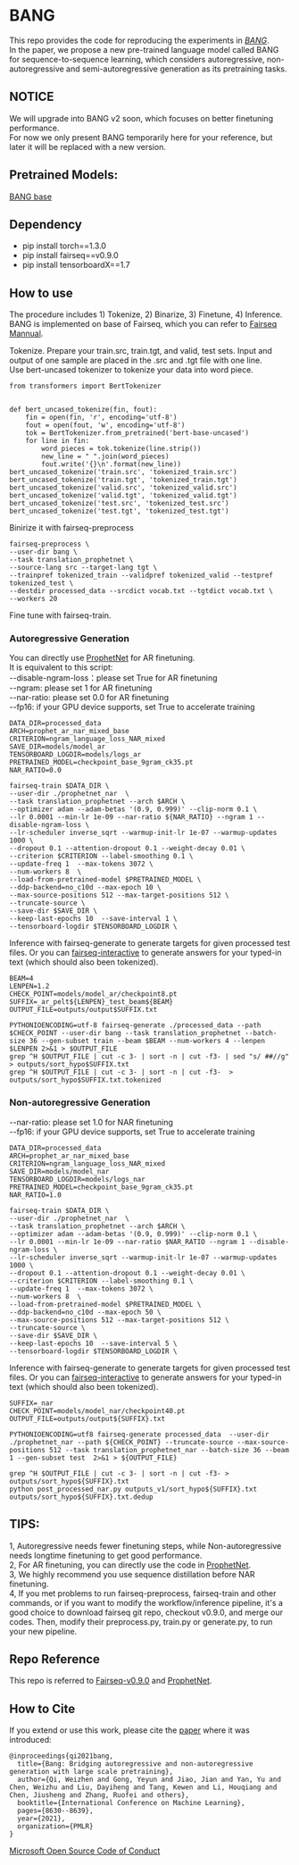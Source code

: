 # BANG

This repo provides the code for reproducing the experiments in [*BANG*](https://arxiv.org/abs/2012.15525). \
In the paper, we propose a new pre-trained language model called BANG for sequence-to-sequence learning, 
which considers autoregressive, non-autoregressive and semi-autoregressive generation as its pretraining tasks. 

## NOTICE
We will upgrade into BANG v2 soon, which focuses on better finetuning performance.  
For now we only present BANG temporarily here for your reference, but later it will be replaced with a new version.
## Pretrained Models:  
[BANG base](https://msraprophetnet.blob.core.windows.net/bang/checkpoint_base_9gram_ck35.pt)

## Dependency
- pip install torch==1.3.0  
- pip install fairseq==v0.9.0
- pip install tensorboardX==1.7  

## How to use

The procedure includes 1) Tokenize, 2) Binarize, 3) Finetune, 4) Inference.  
BANG is implemented on base of Fairseq, which you can refer to [Fairseq Mannual](https://fairseq.readthedocs.io/en/latest/command_line_tools.html).  



Tokenize. Prepare your train.src, train.tgt, and valid, test sets. Input and output of one sample are placed in the .src and .tgt file with one line.    
Use bert-uncased tokenizer to tokenize your data into word piece. 
```
from transformers import BertTokenizer


def bert_uncased_tokenize(fin, fout):
    fin = open(fin, 'r', encoding='utf-8')
    fout = open(fout, 'w', encoding='utf-8')
    tok = BertTokenizer.from_pretrained('bert-base-uncased')
    for line in fin:
        word_pieces = tok.tokenize(line.strip())
        new_line = " ".join(word_pieces)
        fout.write('{}\n'.format(new_line))
bert_uncased_tokenize('train.src', 'tokenized_train.src')
bert_uncased_tokenize('train.tgt', 'tokenized_train.tgt')
bert_uncased_tokenize('valid.src', 'tokenized_valid.src')
bert_uncased_tokenize('valid.tgt', 'tokenized_valid.tgt')
bert_uncased_tokenize('test.src', 'tokenized_test.src')
bert_uncased_tokenize('test.tgt', 'tokenized_test.tgt')
```
Binirize it with fairseq-preprocess
```
fairseq-preprocess \
--user-dir bang \
--task translation_prophetnet \
--source-lang src --target-lang tgt \
--trainpref tokenized_train --validpref tokenized_valid --testpref tokenized_test \
--destdir processed_data --srcdict vocab.txt --tgtdict vocab.txt \
--workers 20
```
Fine tune with fairseq-train.  
### Autoregressive Generation 
You can directly use [ProphetNet](https://github.com/microsoft/ProphetNet) for AR finetuning.  
It is equivalent to this script:  
--disable-ngram-loss：please set True for AR finetuning    
--ngram: please set 1 for AR finetuning  
--nar-ratio: please set 0.0 for AR finetuning  
--fp16: if your GPU device supports, set True to accelerate training  
```
DATA_DIR=processed_data
ARCH=prophet_ar_nar_mixed_base
CRITERION=ngram_language_loss_NAR_mixed
SAVE_DIR=models/model_ar
TENSORBOARD_LOGDIR=models/logs_ar
PRETRAINED_MODEL=checkpoint_base_9gram_ck35.pt
NAR_RATIO=0.0

fairseq-train $DATA_DIR \
--user-dir ./prophetnet_nar  \
--task translation_prophetnet --arch $ARCH \
--optimizer adam --adam-betas '(0.9, 0.999)' --clip-norm 0.1 \
--lr 0.0001 --min-lr 1e-09 --nar-ratio ${NAR_RATIO} --ngram 1 --disable-ngram-loss \
--lr-scheduler inverse_sqrt --warmup-init-lr 1e-07 --warmup-updates 1000 \
--dropout 0.1 --attention-dropout 0.1 --weight-decay 0.01 \
--criterion $CRITERION --label-smoothing 0.1 \
--update-freq 1  --max-tokens 3072 \
--num-workers 8  \
--load-from-pretrained-model $PRETRAINED_MODEL \
--ddp-backend=no_c10d --max-epoch 10 \
--max-source-positions 512 --max-target-positions 512 \
--truncate-source \
--save-dir $SAVE_DIR \
--keep-last-epochs 10  --save-interval 1 \
--tensorboard-logdir $TENSORBOARD_LOGDIR \
```
Inference with fairseq-generate to generate targets for given processed test files. Or you can [fairseq-interactive](https://fairseq.readthedocs.io/en/latest/command_line_tools.html#fairseq-interactive) to generate answers for your typed-in text (which should also been tokenized).
```
BEAM=4
LENPEN=1.2
CHECK_POINT=models/model_ar/checkpoint8.pt
SUFFIX=_ar_pelt${LENPEN}_test_beam${BEAM}
OUTPUT_FILE=outputs/output$SUFFIX.txt

PYTHONIOENCODING=utf-8 fairseq-generate ./processed_data --path $CHECK_POINT --user-dir bang --task translation_prophetnet --batch-size 36 --gen-subset train --beam $BEAM --num-workers 4 --lenpen $LENPEN 2>&1 > $OUTPUT_FILE
grep ^H $OUTPUT_FILE | cut -c 3- | sort -n | cut -f3- | sed "s/ ##//g" > outputs/sort_hypo$SUFFIX.txt
grep ^H $OUTPUT_FILE | cut -c 3- | sort -n | cut -f3-  > outputs/sort_hypo$SUFFIX.txt.tokenized
```
### Non-autoregressive Generation  
--nar-ratio: please set 1.0 for NAR finetuning  
--fp16: if your GPU device supports, set True to accelerate training  
```
DATA_DIR=processed_data
ARCH=prophet_ar_nar_mixed_base
CRITERION=ngram_language_loss_NAR_mixed
SAVE_DIR=models/model_nar
TENSORBOARD_LOGDIR=models/logs_nar
PRETRAINED_MODEL=checkpoint_base_9gram_ck35.pt
NAR_RATIO=1.0

fairseq-train $DATA_DIR \
--user-dir ./prophetnet_nar  \
--task translation_prophetnet --arch $ARCH \
--optimizer adam --adam-betas '(0.9, 0.999)' --clip-norm 0.1 \
--lr 0.0001 --min-lr 1e-09 --nar-ratio $NAR_RATIO --ngram 1 --disable-ngram-loss \
--lr-scheduler inverse_sqrt --warmup-init-lr 1e-07 --warmup-updates 1000 \
--dropout 0.1 --attention-dropout 0.1 --weight-decay 0.01 \
--criterion $CRITERION --label-smoothing 0.1 \
--update-freq 1  --max-tokens 3072 \
--num-workers 8  \
--load-from-pretrained-model $PRETRAINED_MODEL \
--ddp-backend=no_c10d --max-epoch 50 \
--max-source-positions 512 --max-target-positions 512 \
--truncate-source \
--save-dir $SAVE_DIR \
--keep-last-epochs 10  --save-interval 5 \
--tensorboard-logdir $TENSORBOARD_LOGDIR \
```
Inference with fairseq-generate to generate targets for given processed test files. Or you can [fairseq-interactive](https://fairseq.readthedocs.io/en/latest/command_line_tools.html#fairseq-interactive) to generate answers for your typed-in text (which should also been tokenized).
```
SUFFIX=_nar
CHECK_POINT=models/model_nar/checkpoint40.pt
OUTPUT_FILE=outputs/output${SUFFIX}.txt

PYTHONIOENCODING=utf8 fairseq-generate processed_data  --user-dir ./prophetnet_nar --path ${CHECK_POINT} --truncate-source --max-source-positions 512 --task translation_prophetnet_nar --batch-size 36 --beam 1 --gen-subset test  2>&1 > ${OUTPUT_FILE}

grep ^H $OUTPUT_FILE | cut -c 3- | sort -n | cut -f3- > outputs/sort_hypo${SUFFIX}.txt
python post_processed_nar.py outputs_v1/sort_hypo${SUFFIX}.txt outputs/sort_hypo${SUFFIX}.txt.dedup

```

## TIPS:
1, Autoregressive needs fewer finetuning steps, while Non-autoregressive needs longtime finetuning to get good performance.  
2, For AR finetuning, you can directly use the code in [ProphetNet](https://github.com/microsoft/ProphetNet).  
3, We highly recommend you use sequence distillation before NAR finetuning.  
4, If you met problems to run fairseq-preprocess, fairseq-train and other commands, or if you want to modify the workflow/inference pipeline, 
it's a good choice to download fairseq git repo, checkout v0.9.0, and merge our codes. Then, modify their preprocess.py, train.py or generate.py, to run your new pipeline. 


## Repo Reference
This repo is referred to [Fairseq-v0.9.0](https://github.com/pytorch/fairseq/tree/v0.9.0) and [ProphetNet](https://github.com/microsoft/ProphetNet).



## How to Cite
If you extend or use this work, please cite the [paper](https://arxiv.org/abs/2012.15525) where it was introduced:
```
@inproceedings{qi2021bang,
  title={Bang: Bridging autoregressive and non-autoregressive generation with large scale pretraining},
  author={Qi, Weizhen and Gong, Yeyun and Jiao, Jian and Yan, Yu and Chen, Weizhu and Liu, Dayiheng and Tang, Kewen and Li, Houqiang and Chen, Jiusheng and Zhang, Ruofei and others},
  booktitle={International Conference on Machine Learning},
  pages={8630--8639},
  year={2021},
  organization={PMLR}
}
```
[Microsoft Open Source Code of Conduct](https://opensource.microsoft.com/codeofconduct)
